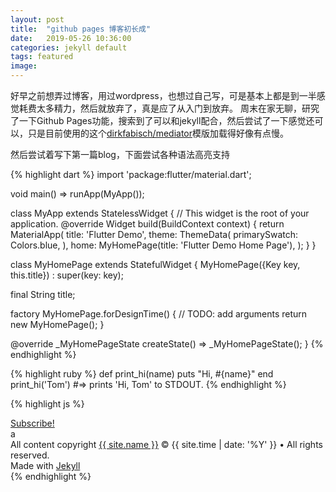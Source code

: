 ```yaml
---
layout: post
title:  "github pages 博客初长成"
date:   2019-05-26 10:36:00
categories: jekyll default
tags: featured
image:
---
```

好早之前想弄过博客，用过wordpress，也想过自己写，可是基本上都是到一半感觉耗费太多精力，然后就放弃了，真是应了从入门到放弃。
周末在家无聊，研究了一下Github Pages功能，搜索到了可以和jekyll配合，然后尝试了一下感觉还可以，只是目前使用的这个[dirkfabisch/mediator](https://github.com/dirkfabisch/mediator)模版加载得好像有点慢。

然后尝试着写下第一篇blog，下面尝试各种语法高亮支持

{% highlight dart %}
import 'package:flutter/material.dart';

void main() => runApp(MyApp());

class MyApp extends StatelessWidget {
  // This widget is the root of your application.
  @override
  Widget build(BuildContext context) {
    return MaterialApp(
      title: 'Flutter Demo',
      theme: ThemeData(
        primarySwatch: Colors.blue,
      ),
      home: MyHomePage(title: 'Flutter Demo Home Page'),
    );
  }
}

class MyHomePage extends StatefulWidget {
  MyHomePage({Key key, this.title}) : super(key: key);

  final String title;

  factory MyHomePage.forDesignTime() {
    // TODO: add arguments
    return new MyHomePage();
  }

  @override
  _MyHomePageState createState() => _MyHomePageState();
}
{% endhighlight %}

{% highlight ruby %}
def print_hi(name)
  puts "Hi, #{name}"
end
print_hi('Tom')
#=> prints 'Hi, Tom' to STDOUT.
{% endhighlight %}

{% highlight js %}

<footer class="site-footer">
 <a class="subscribe" href="{{ "/feed.xml" | prepend: site.baseurl }}"> <span class="tooltip"> <i class="fa fa-rss"></i> Subscribe!</span></a>
  <div class="inner">a
   <section class="copyright">All content copyright <a href="mailto:{{ site.email}}">{{ site.name }}</a> &copy; {{ site.time | date: '%Y' }} &bull; All rights reserved.</section>
   <section class="poweredby">Made with <a href="http://jekyllrb.com"> Jekyll</a></section>
  </div>
</footer>
{% endhighlight %}


[jekyll]:      http://jekyllrb.com
[jekyll-gh]:   https://github.com/jekyll/jekyll
[jekyll-help]: https://github.com/jekyll/jekyll-help
